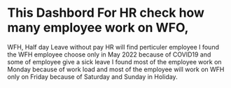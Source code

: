 # This Dashbord For HR check how many employee work on WFO,
WFH, Half day Leave without pay HR will find perticuler employee
I found the WFH employee choose only in May 2022 because of COVID19 and some of employee give a sick leave 
I found most of the employee work on Monday because of work load 
and most of the employee will work on WFH only on Friday because of Saturday and Sunday in Holiday.
 
